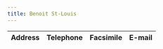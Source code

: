 ```yaml
---
title: Benoit St-Louis
---
```


| Address | Telephone | Facsimile | E-mail |
|---------------------------|-----------|-----------|--------|
